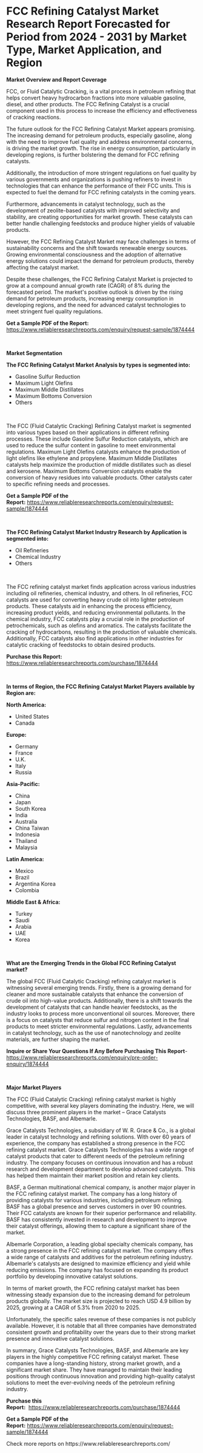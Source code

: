<p><h1>FCC Refining Catalyst Market Research Report Forecasted for Period from 2024 -  2031 by Market Type, Market Application, and Region</h1></p><p><strong>Market Overview and Report Coverage</strong></p>
<p><p>FCC, or Fluid Catalytic Cracking, is a vital process in petroleum refining that helps convert heavy hydrocarbon fractions into more valuable gasoline, diesel, and other products. The FCC Refining Catalyst is a crucial component used in this process to increase the efficiency and effectiveness of cracking reactions.</p><p>The future outlook for the FCC Refining Catalyst Market appears promising. The increasing demand for petroleum products, especially gasoline, along with the need to improve fuel quality and address environmental concerns, is driving the market growth. The rise in energy consumption, particularly in developing regions, is further bolstering the demand for FCC refining catalysts.</p><p>Additionally, the introduction of more stringent regulations on fuel quality by various governments and organizations is pushing refiners to invest in technologies that can enhance the performance of their FCC units. This is expected to fuel the demand for FCC refining catalysts in the coming years.</p><p>Furthermore, advancements in catalyst technology, such as the development of zeolite-based catalysts with improved selectivity and stability, are creating opportunities for market growth. These catalysts can better handle challenging feedstocks and produce higher yields of valuable products.</p><p>However, the FCC Refining Catalyst Market may face challenges in terms of sustainability concerns and the shift towards renewable energy sources. Growing environmental consciousness and the adoption of alternative energy solutions could impact the demand for petroleum products, thereby affecting the catalyst market.</p><p>Despite these challenges, the FCC Refining Catalyst Market is projected to grow at a compound annual growth rate (CAGR) of 8% during the forecasted period. The market's positive outlook is driven by the rising demand for petroleum products, increasing energy consumption in developing regions, and the need for advanced catalyst technologies to meet stringent fuel quality regulations.</p></p>
<p><strong>Get a Sample PDF of the Report:</strong> <a href="https://www.reliableresearchreports.com/enquiry/request-sample/1874444">https://www.reliableresearchreports.com/enquiry/request-sample/1874444</a></p>
<p>&nbsp;</p>
<p><strong>Market Segmentation</strong></p>
<p><strong>The FCC Refining Catalyst Market Analysis by types is segmented into:</strong></p>
<p><ul><li>Gasoline Sulfur Reduction</li><li>Maximum Light Olefins</li><li>Maximum Middle Distillates</li><li>Maximum Bottoms Conversion</li><li>Others</li></ul></p>
<p>&nbsp;</p>
<p><p>The FCC (Fluid Catalytic Cracking) Refining Catalyst market is segmented into various types based on their applications in different refining processes. These include Gasoline Sulfur Reduction catalysts, which are used to reduce the sulfur content in gasoline to meet environmental regulations. Maximum Light Olefins catalysts enhance the production of light olefins like ethylene and propylene. Maximum Middle Distillates catalysts help maximize the production of middle distillates such as diesel and kerosene. Maximum Bottoms Conversion catalysts enable the conversion of heavy residues into valuable products. Other catalysts cater to specific refining needs and processes.</p></p>
<p><strong>Get a Sample PDF of the Report:</strong>&nbsp;<a href="https://www.reliableresearchreports.com/enquiry/request-sample/1874444">https://www.reliableresearchreports.com/enquiry/request-sample/1874444</a></p>
<p>&nbsp;</p>
<p><strong>The FCC Refining Catalyst Market Industry Research by Application is segmented into:</strong></p>
<p><ul><li>Oil Refineries</li><li>Chemical Industry</li><li>Others</li></ul></p>
<p>&nbsp;</p>
<p><p>The FCC refining catalyst market finds application across various industries including oil refineries, chemical industry, and others. In oil refineries, FCC catalysts are used for converting heavy crude oil into lighter petroleum products. These catalysts aid in enhancing the process efficiency, increasing product yields, and reducing environmental pollutants. In the chemical industry, FCC catalysts play a crucial role in the production of petrochemicals, such as olefins and aromatics. The catalysts facilitate the cracking of hydrocarbons, resulting in the production of valuable chemicals. Additionally, FCC catalysts also find applications in other industries for catalytic cracking of feedstocks to obtain desired products.</p></p>
<p><strong>Purchase this Report:</strong>&nbsp; <a href="https://www.reliableresearchreports.com/purchase/1874444">https://www.reliableresearchreports.com/purchase/1874444</a></p>
<p>&nbsp;</p>
<p><strong>In terms of Region, the FCC Refining Catalyst Market Players available by Region are:</strong></p>
<p>
    <p> <strong> North America: </strong>
        <ul>
            <li>United States</li>
            <li>Canada</li>
        </ul>
        </p> 
    <p> <strong> Europe: </strong>
        <ul>
            <li>Germany</li>
            <li>France</li>
            <li>U.K.</li>
            <li>Italy</li>
            <li>Russia</li>
        </ul>
        </p> 
    <p> <strong> Asia-Pacific: </strong>
        <ul>
            <li>China</li>
            <li>Japan</li>
            <li>South Korea</li>
            <li>India</li>
            <li>Australia</li>
            <li>China Taiwan</li>
            <li>Indonesia</li>
            <li>Thailand</li>
            <li>Malaysia</li>
        </ul>
        </p> 
    <p> <strong> Latin America: </strong>
        <ul>
            <li>Mexico</li>
            <li>Brazil</li>
            <li>Argentina Korea</li>
            <li>Colombia</li>
        </ul>
        </p> 
    <p> <strong> Middle East & Africa: </strong>
        <ul>
            <li>Turkey</li>
            <li>Saudi</li>
            <li>Arabia</li>
            <li>UAE</li>
            <li>Korea</li>
        </ul>
    </p>
    </p>
<p>&nbsp;</p>
<p><strong>What are the Emerging Trends in the Global FCC Refining Catalyst market?</strong></p>
<p><p>The global FCC (Fluid Catalytic Cracking) refining catalyst market is witnessing several emerging trends. Firstly, there is a growing demand for cleaner and more sustainable catalysts that enhance the conversion of crude oil into high-value products. Additionally, there is a shift towards the development of catalysts that can handle heavier feedstocks, as the industry looks to process more unconventional oil sources. Moreover, there is a focus on catalysts that reduce sulfur and nitrogen content in the final products to meet stricter environmental regulations. Lastly, advancements in catalyst technology, such as the use of nanotechnology and zeolite materials, are further shaping the market.</p></p>
<p><strong>Inquire or Share Your Questions If Any Before Purchasing This Report</strong>- <a href="https://www.reliableresearchreports.com/enquiry/pre-order-enquiry/1874444">https://www.reliableresearchreports.com/enquiry/pre-order-enquiry/1874444</a></p>
<p>&nbsp;</p>
<p><strong>Major Market Players</strong></p>
<p><p>The FCC (Fluid Catalytic Cracking) refining catalyst market is highly competitive, with several key players dominating the industry. Here, we will discuss three prominent players in the market – Grace Catalysts Technologies, BASF, and Albemarle.</p><p>Grace Catalysts Technologies, a subsidiary of W. R. Grace & Co., is a global leader in catalyst technology and refining solutions. With over 60 years of experience, the company has established a strong presence in the FCC refining catalyst market. Grace Catalysts Technologies has a wide range of catalyst products that cater to different needs of the petroleum refining industry. The company focuses on continuous innovation and has a robust research and development department to develop advanced catalysts. This has helped them maintain their market position and retain key clients.</p><p>BASF, a German multinational chemical company, is another major player in the FCC refining catalyst market. The company has a long history of providing catalysts for various industries, including petroleum refining. BASF has a global presence and serves customers in over 90 countries. Their FCC catalysts are known for their superior performance and reliability. BASF has consistently invested in research and development to improve their catalyst offerings, allowing them to capture a significant share of the market.</p><p>Albemarle Corporation, a leading global specialty chemicals company, has a strong presence in the FCC refining catalyst market. The company offers a wide range of catalysts and additives for the petroleum refining industry. Albemarle's catalysts are designed to maximize efficiency and yield while reducing emissions. The company has focused on expanding its product portfolio by developing innovative catalyst solutions.</p><p>In terms of market growth, the FCC refining catalyst market has been witnessing steady expansion due to the increasing demand for petroleum products globally. The market size is projected to reach USD 4.9 billion by 2025, growing at a CAGR of 5.3% from 2020 to 2025.</p><p>Unfortunately, the specific sales revenue of these companies is not publicly available. However, it is notable that all three companies have demonstrated consistent growth and profitability over the years due to their strong market presence and innovative catalyst solutions.</p><p>In summary, Grace Catalysts Technologies, BASF, and Albemarle are key players in the highly competitive FCC refining catalyst market. These companies have a long-standing history, strong market growth, and a significant market share. They have managed to maintain their leading positions through continuous innovation and providing high-quality catalyst solutions to meet the ever-evolving needs of the petroleum refining industry.</p></p>
<p><strong>Purchase this Report:</strong>&nbsp;&nbsp;<a href="https://www.reliableresearchreports.com/purchase/1874444">https://www.reliableresearchreports.com/purchase/1874444</a></p>
<p></p>
<p><strong>Get a Sample PDF of the Report:</strong>&nbsp;<a href="https://www.reliableresearchreports.com/enquiry/request-sample/1874444">https://www.reliableresearchreports.com/enquiry/request-sample/1874444</a></p>
<p>Check more reports on https://www.reliableresearchreports.com/</p>